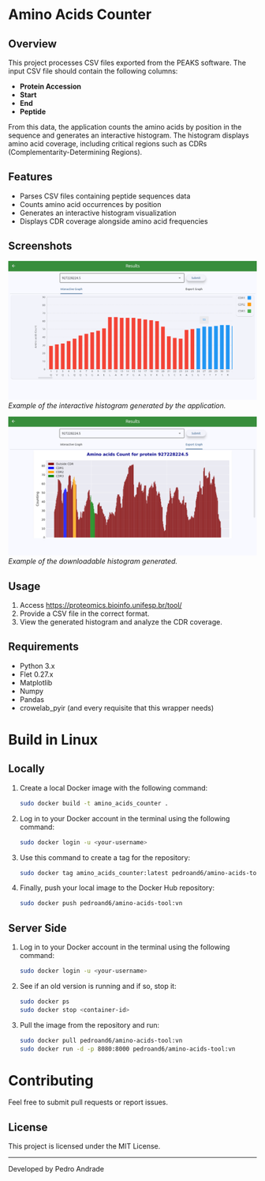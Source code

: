 # Amino Acids Counter

## Overview
This project processes CSV files exported from the PEAKS software. The input CSV file should contain the following columns:

- **Protein Accession**
- **Start**
- **End**
- **Peptide**

From this data, the application counts the amino acids by position in the sequence and generates an interactive histogram. The histogram displays amino acid coverage, including critical regions such as CDRs (Complementarity-Determining Regions).

## Features
- Parses CSV files containing peptide sequences data
- Counts amino acid occurrences by position
- Generates an interactive histogram visualization
- Displays CDR coverage alongside amino acid frequencies

## Screenshots
![Screenshot 1](screenshots/screenshot1.png)
*Example of the interactive histogram generated by the application.*

![Screenshot 2](screenshots/screenshot2.png)
*Example of the downloadable histogram generated.*

## Usage
1. Access https://proteomics.bioinfo.unifesp.br/tool/
2. Provide a CSV file in the correct format.
3. View the generated histogram and analyze the CDR coverage.

## Requirements
- Python 3.x
- Flet 0.27.x
- Matplotlib
- Numpy
- Pandas
- crowelab_pyir (and every requisite that this wrapper needs)

# Build in Linux

## Locally

1. Create a local Docker image with the following command:

    ```bash
    sudo docker build -t amino_acids_counter .
    ```

2. Log in to your Docker account in the terminal using the following command:

    ```bash
    sudo docker login -u <your-username>
    ```

3. Use this command to create a tag for the repository:

    ```bash
    sudo docker tag amino_acids_counter:latest pedroand6/amino-acids-tool:vn
    ```

4. Finally, push your local image to the Docker Hub repository:

    ```bash
    sudo docker push pedroand6/amino-acids-tool:vn
    ```

## Server Side

1. Log in to your Docker account in the terminal using the following command:

    ```bash
    sudo docker login -u <your-username>
    ```

2. See if an old version is running and if so, stop it:

    ```bash
    sudo docker ps
    sudo docker stop <container-id>
    ```

3. Pull the image from the repository and run:

    ```bash
    sudo docker pull pedroand6/amino-acids-tool:vn
    sudo docker run -d -p 8080:8000 pedroand6/amino-acids-tool:vn
    ```


# Contributing
Feel free to submit pull requests or report issues.

## License
This project is licensed under the MIT License.

---
Developed by Pedro Andrade

